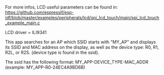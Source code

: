 For more infos, LCD useful parameters can be found in:
https://github.com/espressif/esp-idf/blob/master/examples/peripherals/lcd/spi_lcd_touch/main/spi_lcd_touch_example_main.c

LCD driver = ILI9341

This app searches for an AP which SSID starts with "MY_AP" and displays its SSID and MAC address on the display, as well as the device type: R0, R1, R2L, or R2S. (device type is found in the ssid).

The ssid has the following format: MY_APP-DEVICE_TYPE-MAC_ADDR (example: MY_APP-R0-24EC4A9BD6B)

